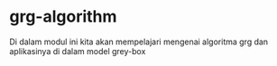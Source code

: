 # grg-algorithm
Di dalam modul ini kita akan mempelajari mengenai algoritma grg dan aplikasinya di dalam model grey-box
